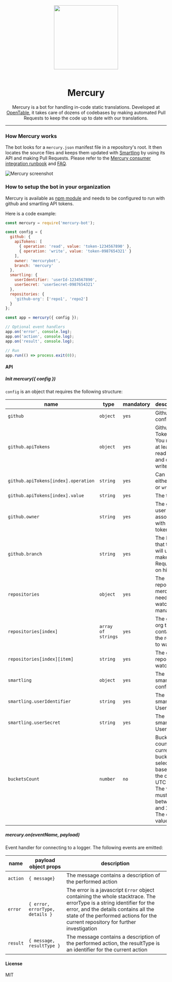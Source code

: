 <div align="center">
    <img width="200" height="200" src="docs/mercury-logo.png">

<br>
<br>
<h1>Mercury</h1>
<p>Mercury is a bot for handling in-code static translations. Developed at <a href="https://www.opentable.com">OpenTable</a>, it takes care of dozens of codebases by making automated Pull Requests to keep the code up to date with our translations.</p>
</div>

***

### How Mercury works

The bot looks for a `mercury.json` manifest file in a repository's root. It then locates the source files and keeps them updated with [Smartling](https://smartling.com/) by using its API and making Pull Requests. Please refer to the [Mercury consumer integration runbook](https://github.com/opentable/mercury-bot/blob/master/docs/integration-runbook.md) and [FAQ](https://github.com/opentable/mercury-bot/blob/master/docs/faq.md).

![Mercury screenshot](docs/screenshot.png)

### How to setup the bot in your organization

Mercury is available as [npm module](https://www.npmjs.com/package/mercury-bot) and needs to be configured to run with github and smartling API tokens.

Here is a code example:

```js
const mercury = require('mercury-bot');

const config = {
  github: {
    apiTokens: [
      { operation: 'read', value: 'token-1234567890' },
      { operation: 'write', value: 'token-0987654321' }
    ],
    owner: 'mercurybot',
    branch: 'mercury'
  },
  smartling: {
    userIdentifier: 'userId-1234567890',
    userSecret: 'userSecret-0987654321'
  },
  repositories: {
    'github-org': ['repo1', 'repo2']
  }
};

const app = mercury({ config });

// Optional event handlers
app.on('error', console.log);
app.on('action', console.log);
app.on('result', console.log);

// Run
app.run(() => process.exit(0));
```

#### API

##### Init mercury({ config })

`config` is an object that requires the following structure:

|name|type|mandatory|description|
|----|----|---------|-----------|
|`github`|`object`|`yes`|Github config|
|`github.apiTokens`|`object`|`yes`|Github API Tokens. You need at least one read token and one write token|
|`github.apiTokens[index].operation`|`string`|`yes`|Can be either `read` or `write`|
|`github.apiTokens[index].value`|`string`|`yes`|The token|
|`github.owner`|`string`|`yes`|The github user associated with the token|
|`github.branch`|`string`|`yes`|The branch that the bot will use to make Pull Requests on his fork|
|`repositories`|`object`|`yes`|The repositories mercury needs to watch and manage|
|`repositories[index]`|`array of strings`|`yes`|The github org that contains the repos to watch|
|`repositories[index][item]`|`string`|`yes`|The github repo to watch|
|`smartling`|`object`|`yes`|The smartling config|
|`smartling.userIdentifier`|`string`|`yes`|The smartling UserId|
|`smartling.userSecret`|`string`|`yes`|The smartling UserSecret|
|`bucketsCount`|`number`|`no`|Buckets count. The current bucket is selected based on the current UTC hour. The value must be between 1 and 24. The default value is 1|

##### mercury.on(eventName, payload)

Event handler for connecting to a logger. The following events are emitted:

|name|payload object props|description|
|----|--------------------|-----------|
|`action`|`{ message}`|The message contains a description of the performed action|
|`error`|`{ error, errorType, details }`|The error is a javascript `Error` object containing the whole stacktrace. The errorType is a string identifier for the error, and the details contains all the state of the performed actions for the current repository for further investigation|
|`result`|`{ message, resultType }`|The message contains a description of the performed action, the resultType is an identifier for the current action|

#### License

MIT
